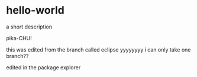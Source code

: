 # hello-world
a short description

pika-CHU!

this was edited from the branch called eclipse
yyyyyyyy i can only take one branch??

edited in the package explorer